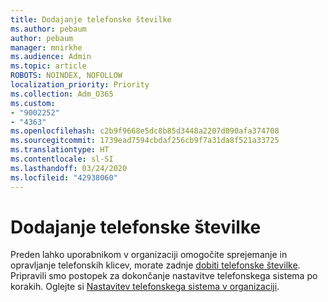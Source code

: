 ```yaml
---
title: Dodajanje telefonske številke
ms.author: pebaum
author: pebaum
manager: mnirkhe
ms.audience: Admin
ms.topic: article
ROBOTS: NOINDEX, NOFOLLOW
localization_priority: Priority
ms.collection: Adm_O365
ms.custom:
- "9002252"
- "4363"
ms.openlocfilehash: c2b9f9668e5dc8b85d3448a2207d090afa374708
ms.sourcegitcommit: 1739ead7594cbdaf256cb9f7a31da8f521a33725
ms.translationtype: HT
ms.contentlocale: sl-SI
ms.lasthandoff: 03/24/2020
ms.locfileid: "42938060"
---
```

# <a name="add-phone-number"></a>Dodajanje telefonske številke

Preden lahko uporabnikom v organizaciji omogočite sprejemanje in opravljanje telefonskih klicev, morate zadnje [dobiti telefonske številke](https://docs.microsoft.com/MicrosoftTeams/phone-number-calling-plans/port-order-overview). Pripravili smo postopek za dokončanje nastavitve telefonskega sistema po korakih. Oglejte si [Nastavitev telefonskega sistema v organizaciji](https://docs.microsoft.com/MicrosoftTeams/phone-number-calling-plans/port-order-overview). 

